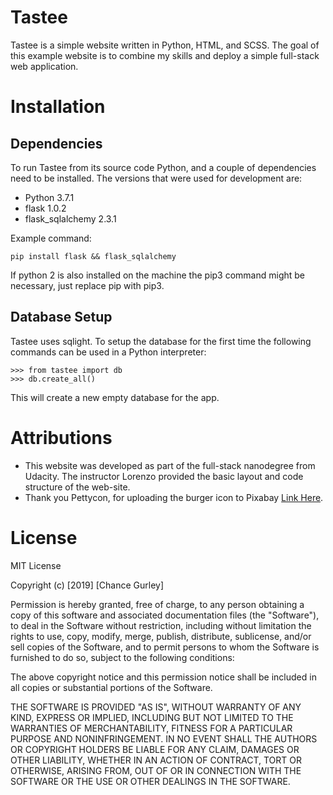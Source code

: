 # Tastee
Tastee is a simple website written in Python, HTML, and SCSS. The goal of this example website is to combine my skills and deploy a simple full-stack web application.
# Installation
## Dependencies
To run Tastee from its source code Python, and a couple of dependencies need to be installed. The versions that were used for development are:
- Python 3.7.1 
- flask 1.0.2
- flask_sqlalchemy 2.3.1

Example command:
```
pip install flask && flask_sqlalchemy
```
If python 2 is also installed on the machine the pip3 command might be necessary, just replace pip with pip3.
## Database Setup
Tastee uses sqlight. To setup the database for the first time the following commands can be used in a Python interpreter:
```
>>> from tastee import db
>>> db.create_all()
```
This will create a new empty database for the app.

# Attributions
- This website was developed as part of the full-stack nanodegree from Udacity. The instructor Lorenzo provided the basic layout and code structure of the web-site.
- Thank you Pettycon, for uploading the burger icon to Pixabay [Link Here](https://pixabay.com/en/burger-eat-meal-food-hamburger-1674881/).
# License
MIT License

Copyright (c) [2019] [Chance Gurley]

Permission is hereby granted, free of charge, to any person obtaining a copy
of this software and associated documentation files (the "Software"), to deal
in the Software without restriction, including without limitation the rights
to use, copy, modify, merge, publish, distribute, sublicense, and/or sell
copies of the Software, and to permit persons to whom the Software is
furnished to do so, subject to the following conditions:

The above copyright notice and this permission notice shall be included in all
copies or substantial portions of the Software.

THE SOFTWARE IS PROVIDED "AS IS", WITHOUT WARRANTY OF ANY KIND, EXPRESS OR
IMPLIED, INCLUDING BUT NOT LIMITED TO THE WARRANTIES OF MERCHANTABILITY,
FITNESS FOR A PARTICULAR PURPOSE AND NONINFRINGEMENT. IN NO EVENT SHALL THE
AUTHORS OR COPYRIGHT HOLDERS BE LIABLE FOR ANY CLAIM, DAMAGES OR OTHER
LIABILITY, WHETHER IN AN ACTION OF CONTRACT, TORT OR OTHERWISE, ARISING FROM,
OUT OF OR IN CONNECTION WITH THE SOFTWARE OR THE USE OR OTHER DEALINGS IN THE
SOFTWARE.